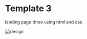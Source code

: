 # Template 3

landing page three using html and css



![design](https://github.com/EngNada-S/HTML-and-CSS-Templates/blob/main/Template_3/images/main.png?raw=true)

